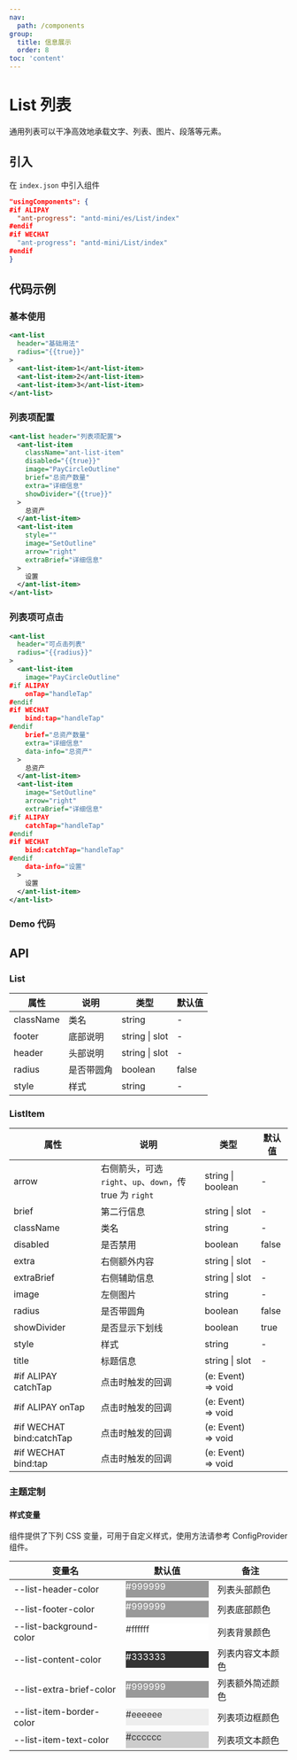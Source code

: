 ```yaml
---
nav:
  path: /components
group:
  title: 信息展示
  order: 8
toc: 'content'
---
```


# List 列表

通用列表可以干净高效地承载文字、列表、图片、段落等元素。

## 引入

在 `index.json` 中引入组件

```json
"usingComponents": {
#if ALIPAY
  "ant-progress": "antd-mini/es/List/index"
#endif
#if WECHAT
  "ant-progress": "antd-mini/List/index"
#endif
}
```

## 代码示例

### 基本使用
```xml
<ant-list
  header="基础用法"
  radius="{{true}}"
>
  <ant-list-item>1</ant-list-item>
  <ant-list-item>2</ant-list-item>
  <ant-list-item>3</ant-list-item>
</ant-list>
```

### 列表项配置
```xml
<ant-list header="列表项配置">
  <ant-list-item
    className="ant-list-item"
    disabled="{{true}}"
    image="PayCircleOutline"
    brief="总资产数量"
    extra="详细信息"
    showDivider="{{true}}"
  >
    总资产
  </ant-list-item>
  <ant-list-item
    style=""
    image="SetOutline"
    arrow="right"
    extraBrief="详细信息"
  >
    设置
  </ant-list-item>
</ant-list>
```

### 列表项可点击
```xml
<ant-list
  header="可点击列表"
  radius="{{radius}}"
>
  <ant-list-item
    image="PayCircleOutline"
#if ALIPAY
    onTap="handleTap"
#endif
#if WECHAT
    bind:tap="handleTap"
#endif
    brief="总资产数量"
    extra="详细信息"
    data-info="总资产"
  >
    总资产
  </ant-list-item>
  <ant-list-item
    image="SetOutline"
    arrow="right"
    extraBrief="详细信息"
#if ALIPAY
    catchTap="handleTap"
#endif
#if WECHAT
    bind:catchTap="handleTap"
#endif
    data-info="设置"
  >
    设置
  </ant-list-item>
</ant-list>
```

### Demo 代码

<code src='../../demo/pages/List/index'></code>

## API

### List

| 属性      | 说明       | 类型           | 默认值 |
| --------- | ---------- | -------------- | ------ |
| className | 类名       | string         | -      |
| footer    | 底部说明   | string \| slot | -      |
| header    | 头部说明   | string \| slot | -      |
| radius    | 是否带圆角 | boolean        | false  |
| style     | 样式       | string         | -      |

### ListItem

| 属性        | 说明                                                     | 类型               | 默认值 |
| ----------- | -------------------------------------------------------- | ------------------ | ------ |
| arrow       | 右侧箭头，可选 `right`、`up`、`down`，传 true 为 `right` | string \| boolean  | -      |
| brief       | 第二行信息                                               | string \| slot     | -      |
| className   | 类名                                                     | string             | -      |
| disabled    | 是否禁用                                                 | boolean            | false  |
| extra       | 右侧额外内容                                             | string \| slot     | -      |
| extraBrief  | 右侧辅助信息                                             | string \| slot     | -      |
| image       | 左侧图片                                                 | string             | -      |
| radius      | 是否带圆角                                               | boolean            | false  |
| showDivider | 是否显示下划线                                           | boolean            | true   |
| style       | 样式                                                     | string             | -      |
| title       | 标题信息                                                 | string \| slot     | -      |
| #if ALIPAY catchTap    | 点击时触发的回调                                         | (e: Event) => void |
| #if ALIPAY onTap       | 点击时触发的回调                                         | (e: Event) => void |
| #if WECHAT bind:catchTap    | 点击时触发的回调                                         | (e: Event) => void |
| #if WECHAT bind:tap       | 点击时触发的回调                                         | (e: Event) => void |


### 主题定制

#### 样式变量

组件提供了下列 CSS 变量，可用于自定义样式，使用方法请参考 ConfigProvider 组件。

| 变量名                   | 默认值                                                                                            | 备注             |
| ------------------------ | ------------------------------------------------------------------------------------------------- | ---------------- |
| --list-header-color      | <div style="width: 150px; height: 30px; background-color: #999999; color: #ffffff;">#999999</div> | 列表头部颜色     |
| --list-footer-color      | <div style="width: 150px; height: 30px; background-color: #999999; color: #ffffff;">#999999</div> | 列表底部颜色     |
| --list-background-color  | <div style="width: 150px; height: 30px; background-color: #ffffff; color: #333333;">#ffffff</div> | 列表背景颜色     |
| --list-content-color     | <div style="width: 150px; height: 30px; background-color: #333333; color: #ffffff;">#333333</div> | 列表内容文本颜色 |
| --list-extra-brief-color | <div style="width: 150px; height: 30px; background-color: #999999; color: #ffffff;">#999999</div> | 列表额外简述颜色 |
| --list-item-border-color | <div style="width: 150px; height: 30px; background-color: #eeeeee; color: #333333;">#eeeeee</div> | 列表项边框颜色   |
| --list-item-text-color   | <div style="width: 150px; height: 30px; background-color: #cccccc; color: #333333;">#cccccc</div> | 列表项文本颜色   |
